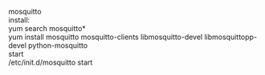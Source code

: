mosquitto<br/>
install:<br/>
yum search mosquitto*<br/>
yum install mosquitto mosquitto-clients libmosquitto-devel libmosquittopp-devel python-mosquitto<br/>
start<br/>
/etc/init.d/mosquitto start<br/>